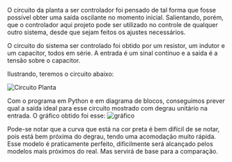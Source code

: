 O circuito da planta a ser controlador foi pensado de tal forma que fosse possível obter uma saída oscilante no momento inicial.
Salientando, porém, que o controlador aqui projeto pode ser utilizado no controle de qualquer outro sistema, desde que sejam feitos os ajustes necessários.

O circuito do sistema ser controlado foi obtido por um resistor, um indutor e um capacitor, todos em série. A entrada é um sinal contínuo e a saída é a tensão sobre o capacitor.

Ilustrando, teremos o circuito abaixo:

![Circuito Planta](https://user-images.githubusercontent.com/48776982/135686956-96458b37-6bcd-43f4-862b-aef744f48896.png)


Com o programa em Python e em diagrama de blocos, conseguimos prever qual a saída ideal para esse circuito mostrado com degrau unitário na entrada. O gráfico obtido foi esse:
![gráfico](https://user-images.githubusercontent.com/48776982/135700836-b2cde048-cf9e-49ba-b8d7-696b054bd1b9.png)

Pode-se notar que a curva que está na cor preta é bem difícil de se notar, pois está bem próxima do degrau, tendo uma acomodação muito rápida.
Esse modelo é praticamente perfeito, dificilmente será alcançado pelos modelos mais próximos do real. Mas servirá de base para a comparação.
